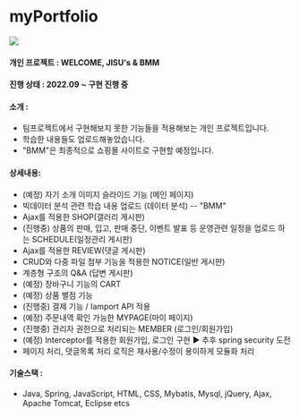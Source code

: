 # myPortfolio

<img src="https://img.shields.io/badge/Java-3DDC84?style=flat-square&logo=Android&logoColor=white"/>

#### 개인 프로젝트 : WELCOME, JISU's & BMM
#### 진행 상태 : 2022.09 ~ 구현 진행 중
#### 소개 :  
- 팀프로젝트에서 구현해보지 못한 기능들을 적용해보는 개인 프로젝트입니다. 
- 학습한 내용들도 업로드해놓았습니다.
- "BMM"은 최종적으로 쇼핑몰 사이트로 구현할 예정입니다. 

#### 상세내용: 
- (예정) 자기 소개 이미지 슬라이드 기능 (메인 페이지)
- 빅데이터 분석 관련 학습 내용 업로드 (데이터 분석)
-- "BMM"
- Ajax를 적용한 SHOP(갤러리 게시판)
- (진행중) 상품의 판매, 입고, 판매 중단, 이벤트 발표 등 운영관련 일정을 업로드 하는 SCHEDULE(일정관리 게시판)
- Ajax를 적용한 REVIEW(댓글 게시판)
- CRUD와 다중 파일 첨부 기능을 적용한 NOTICE(일반 게시판)
- 계층형 구조의 Q&A (답변 게시판)
- (예정) 장바구니 기능의 CART
- (예정) 상품 별점 기능
- (진행중) 결제 기능 / Iamport API 적용 
- (예정) 주문내역 확인 가능한 MYPAGE(마이 페이지) 
- (진행중) 관리자 권한으로 처리되는 MEMBER (로그인/회원가입)
- (예정) Interceptor를 적용한 회원가입, 로그인 구현 ▶ 추후 spring security 도전
- 페이지 처리, 댓글목록 처리 로직은 재사용/수정이 용이하게 모듈화 처리

#### 기술스택 : 
- Java, Spring, JavaScript, HTML, CSS, Mybatis, Mysql, jQuery, Ajax, Apache Tomcat, Eclipse etcs
